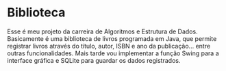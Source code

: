 # Biblioteca
Esse é meu projeto da carreira de Algoritmos e Estrutura de Dados. Basicamente é uma biblioteca de livros programada em Java, que permite registrar livros através do título, autor, ISBN e ano da publicação... entre outras funcionalidades. Mais tarde vou implementar a função Swing para a interface gráfica e SQLite para guardar os dados registrados.
